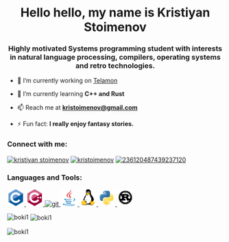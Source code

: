 <h1 align="center">Hello hello, my name is Kristiyan Stoimenov</h1>
<h3 align="center">Highly motivated Systems programming student with interests in natural language processing, compilers, operating systems and retro technologies.</h3>

- 🔭 I’m currently working on [Telamon](https://github.com/boki1/telamon)

- 🌱 I’m currently learning **C++ and Rust**

- 📫 Reach me at **kristoimenov@gmail.com**

- ⚡ Fun fact: **I really enjoy fantasy stories.**

<h3 align="left">Connect with me:</h3>
<p align="left">
<a href="https://linkedin.com/in/kristiyan stoimenov" target="blank"><img align="center" src="https://cdn.jsdelivr.net/npm/simple-icons@3.0.1/icons/linkedin.svg" alt="kristiyan stoimenov" height="30" width="40" /></a>
<a href="https://www.hackerrank.com/kristoimenov" target="blank"><img align="center" src="https://cdn.jsdelivr.net/npm/simple-icons@3.0.1/icons/hackerrank.svg" alt="kristoimenov" height="30" width="40" /></a>
<a href="https://discord.gg/236120487439237120" target="blank"><img align="center" src="https://cdn.jsdelivr.net/npm/simple-icons@3.0.1/icons/discord.svg" alt="236120487439237120" height="30" width="40" /></a>
</p>

<h3 align="left">Languages and Tools:</h3>
<p align="left"> <a href="https://www.cprogramming.com/" target="_blank"> <img src="https://raw.githubusercontent.com/devicons/devicon/master/icons/c/c-original.svg" alt="c" width="40" height="40"/> </a> <a href="https://www.w3schools.com/cpp/" target="_blank"> <img src="https://raw.githubusercontent.com/devicons/devicon/master/icons/cplusplus/cplusplus-original.svg" alt="cplusplus" width="40" height="40"/> </a> <a href="https://git-scm.com/" target="_blank"> <img src="https://www.vectorlogo.zone/logos/git-scm/git-scm-icon.svg" alt="git" width="40" height="40"/> </a> <a href="https://www.java.com" target="_blank"> <img src="https://raw.githubusercontent.com/devicons/devicon/master/icons/java/java-original.svg" alt="java" width="40" height="40"/> </a> <a href="https://www.linux.org/" target="_blank"> <img src="https://raw.githubusercontent.com/devicons/devicon/master/icons/linux/linux-original.svg" alt="linux" width="40" height="40"/> </a> <a href="https://www.python.org" target="_blank"> <img src="https://raw.githubusercontent.com/devicons/devicon/master/icons/python/python-original.svg" alt="python" width="40" height="40"/> </a> <a href="https://www.rust-lang.org" target="_blank"> <img src="https://raw.githubusercontent.com/devicons/devicon/master/icons/rust/rust-plain.svg" alt="rust" width="40" height="40"/> </a> </p>

<p><img align="left" src="https://github-readme-stats.vercel.app/api/top-langs?username=boki1&show_icons=true&locale=en&layout=compact" alt="boki1" /></p>

<p>&nbsp;<img align="center" src="https://github-readme-stats.vercel.app/api?username=boki1&show_icons=true&locale=en" alt="boki1" /></p>

<p><img align="center" src="https://github-readme-streak-stats.herokuapp.com/?user=boki1&" alt="boki1" /></p>

